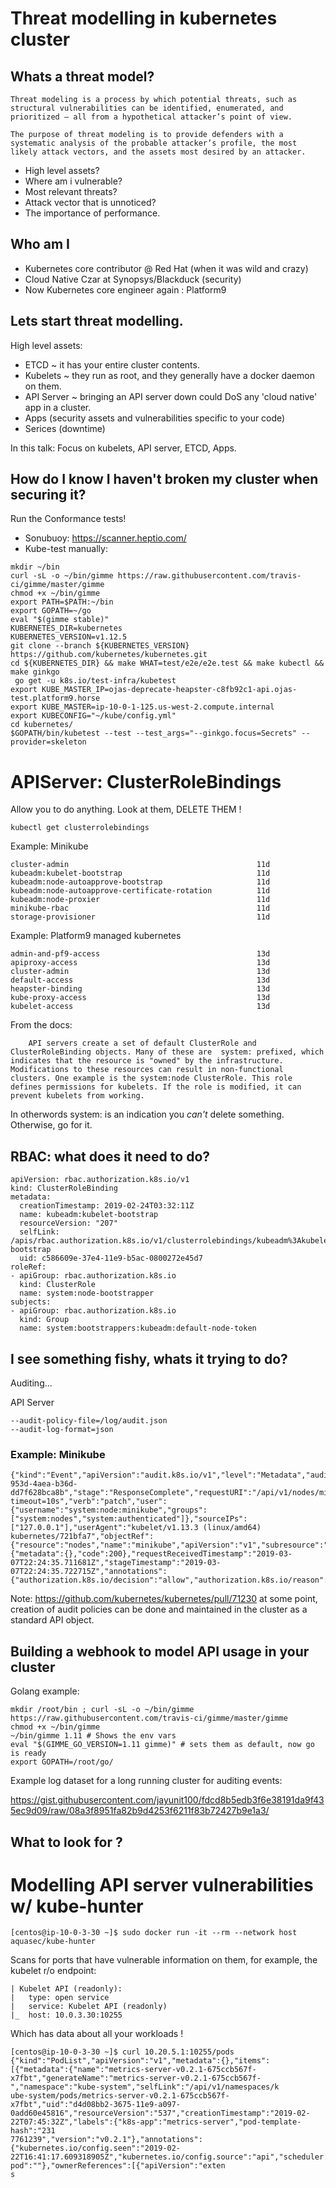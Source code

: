 # Threat modelling in kubernetes cluster

## Whats a threat model?

```
Threat modeling is a process by which potential threats, such as structural vulnerabilities can be identified, enumerated, and prioritized – all from a hypothetical attacker’s point of view. 
```

```
The purpose of threat modeling is to provide defenders with a systematic analysis of the probable attacker’s profile, the most likely attack vectors, and the assets most desired by an attacker. 
```

- High level assets?
- Where am i vulnerable? 
- Most relevant threats? 
- Attack vector that is unnoticed? 
- The importance of performance.

## Who am I 

- Kubernetes core contributor @ Red Hat (when it was wild and crazy)
- Cloud Native Czar at Synopsys/Blackduck (security)
- Now Kubernetes core engineer again : Platform9

## Lets start threat modelling.

High level assets:

- ETCD ~ it has your entire cluster contents.
- Kubelets ~ they run as root, and they generally have a docker daemon on them.
- API Server ~ bringing an API server down could DoS any 'cloud native' app in a cluster.
- Apps (security assets  and vulnerabilities specific to your code)
- Serices (downtime)

In this talk: Focus on kubelets, API server, ETCD, Apps.

## How do I know I haven't broken my cluster when securing it? 

Run the Conformance tests!

- Sonubuoy: https://scanner.heptio.com/
- Kube-test manually: 

```
mkdir ~/bin
curl -sL -o ~/bin/gimme https://raw.githubusercontent.com/travis-ci/gimme/master/gimme
chmod +x ~/bin/gimme
export PATH=$PATH:~/bin
export GOPATH=~/go
eval "$(gimme stable)"
KUBERNETES_DIR=kubernetes
KUBERNETES_VERSION=v1.12.5
git clone --branch ${KUBERNETES_VERSION} https://github.com/kubernetes/kubernetes.git
cd ${KUBERNETES_DIR} && make WHAT=test/e2e/e2e.test && make kubectl && make ginkgo
 go get -u k8s.io/test-infra/kubetest
export KUBE_MASTER_IP=ojas-deprecate-heapster-c8fb92c1-api.ojas-test.platform9.horse
export KUBE_MASTER=ip-10-0-1-125.us-west-2.compute.internal
export KUBECONFIG="~/kube/config.yml"
cd kubernetes/
$GOPATH/bin/kubetest --test --test_args="--ginkgo.focus=Secrets" --provider=skeleton
```

# APIServer: ClusterRoleBindings

Allow you to do anything.  Look at them, DELETE THEM !

`kubectl get clusterrolebindings`

Example: Minikube
```
cluster-admin                                          11d
kubeadm:kubelet-bootstrap                              11d
kubeadm:node-autoapprove-bootstrap                     11d
kubeadm:node-autoapprove-certificate-rotation          11d
kubeadm:node-proxier                                   11d
minikube-rbac                                          11d
storage-provisioner                                    11d
```

Example: Platform9 managed kubernetes


```
admin-and-pf9-access                                   13d
apiproxy-access                                        13d
cluster-admin                                          13d
default-access                                         13d
heapster-binding                                       13d
kube-proxy-access                                      13d
kubelet-access                                         13d
```

From the docs: 

```
	API servers create a set of default ClusterRole and ClusterRoleBinding objects. Many of these are  system: prefixed, which indicates that the resource is "owned" by the infrastructure. Modifications to these resources can result in non-functional clusters. One example is the system:node ClusterRole. This role defines permissions for kubelets. If the role is modified, it can prevent kubelets from working.
```
In otherwords system: is an indication you *can't* delete something.  Otherwise, go for it.

## RBAC: what does it need to do?

```
apiVersion: rbac.authorization.k8s.io/v1
kind: ClusterRoleBinding
metadata:
  creationTimestamp: 2019-02-24T03:32:11Z
  name: kubeadm:kubelet-bootstrap
  resourceVersion: "207"
  selfLink: /apis/rbac.authorization.k8s.io/v1/clusterrolebindings/kubeadm%3Akubelet-bootstrap
  uid: c586609e-37e4-11e9-b5ac-0800272e45d7
roleRef:
- apiGroup: rbac.authorization.k8s.io
  kind: ClusterRole
  name: system:node-bootstrapper
subjects:
- apiGroup: rbac.authorization.k8s.io
  kind: Group
  name: system:bootstrappers:kubeadm:default-node-token
```

## I see something fishy, whats it trying to do?

Auditing...

API Server
```
--audit-policy-file=/log/audit.json
--audit-log-format=json
```

### Example: Minikube

```
{"kind":"Event","apiVersion":"audit.k8s.io/v1","level":"Metadata","auditID":"c6ddfa3d-953d-4aea-b36d-dd7f628bca8b","stage":"ResponseComplete","requestURI":"/api/v1/nodes/minikube/status?timeout=10s","verb":"patch","user":{"username":"system:node:minikube","groups":["system:nodes","system:authenticated"]},"sourceIPs":["127.0.0.1"],"userAgent":"kubelet/v1.13.3 (linux/amd64) kubernetes/721bfa7","objectRef":{"resource":"nodes","name":"minikube","apiVersion":"v1","subresource":"status"},"responseStatus":{"metadata":{},"code":200},"requestReceivedTimestamp":"2019-03-07T22:24:35.711681Z","stageTimestamp":"2019-03-07T22:24:35.722715Z","annotations":{"authorization.k8s.io/decision":"allow","authorization.k8s.io/reason":""}}
```

Note: https://github.com/kubernetes/kubernetes/pull/71230 at some point, creation of audit policies can be done and maintained in the cluster
as a standard API object. 

## Building a webhook to model API usage in your cluster

Golang example:

```
mkdir /root/bin ; curl -sL -o ~/bin/gimme https://raw.githubusercontent.com/travis-ci/gimme/master/gimme
chmod +x ~/bin/gimme
~/bin/gimme 1.11 # Shows the env vars 
eval "$(GIMME_GO_VERSION=1.11 gimme)" # sets them as default, now go is ready
export GOPATH=/root/go/
```

Example log dataset for a long running cluster for auditing events:

https://gist.githubusercontent.com/jayunit100/fdcd8b5edb3f6e38191da9f435ec9d09/raw/08a3f8951fa82b9d4253f6211f83b72427b9e1a3/

## What to look for ? 




# Modelling API server vulnerabilities w/ kube-hunter
```
[centos@ip-10-0-3-30 ~]$ sudo docker run -it --rm --network host aquasec/kube-hunter
```

Scans for ports that have vulnerable information on them, for example, the kubelet r/o endpoint:
```
| Kubelet API (readonly):
|   type: open service
|   service: Kubelet API (readonly)
|_  host: 10.0.3.30:10255
```
Which has data about all your workloads !

```
[centos@ip-10-0-3-30 ~]$ curl 10.20.5.1:10255/pods
{"kind":"PodList","apiVersion":"v1","metadata":{},"items":[{"metadata":{"name":"metrics-server-v0.2.1-675ccb567f-x7fbt","generateName":"metrics-server-v0.2.1-675ccb567f-","namespace":"kube-system","selfLink":"/api/v1/namespaces/k
ube-system/pods/metrics-server-v0.2.1-675ccb567f-x7fbt","uid":"d4d08bb2-3675-11e9-a097-0add60e45816","resourceVersion":"537","creationTimestamp":"2019-02-22T07:45:32Z","labels":{"k8s-app":"metrics-server","pod-template-hash":"231
7761239","version":"v0.2.1"},"annotations":{"kubernetes.io/config.seen":"2019-02-22T16:41:17.609318905Z","kubernetes.io/config.source":"api","scheduler.alpha.kubernetes.io/critical-pod":""},"ownerReferences":[{"apiVersion":"exten
s
```


